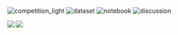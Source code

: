 ![competition_light](https://road-to-kaggle-grandmaster.vercel.app/api/badges/phalanx/competition/light)
![dataset](https://road-to-kaggle-grandmaster.vercel.app/api/badges/phalanx/dataset/light)
![notebook](https://road-to-kaggle-grandmaster.vercel.app/api/badges/phalanx/notebook/light)
![discussion](https://road-to-kaggle-grandmaster.vercel.app/api/badges/phalanx/discussion/light)

<a href="https://github.com/anuraghazra/github-readme-stats">
  <img align="left" src="https://github-readme-stats.vercel.app/api?username=phalanx-hk&count_private=true&show_icons=true&theme=gruvbox" />
</a>
<a href="https://github.com/anuraghazra/github-readme-stats">
  <img align="left" src="https://github-readme-stats.vercel.app/api/top-langs/?username=shimacos37&count_private=true&layout=compact&theme=gruvbox" />
</a>

<!--
**phalanx-hk/phalanx-hk** is a ✨ _special_ ✨ repository because its `README.md` (this file) appears on your GitHub profile.

Here are some ideas to get you started:

- 🔭 I’m currently working on ...
- 🌱 I’m currently learning ...
- 👯 I’m looking to collaborate on ...
- 🤔 I’m looking for help with ...
- 💬 Ask me about ...
- 📫 How to reach me: ...
- 😄 Pronouns: ...
- ⚡ Fun fact: ...
-->
